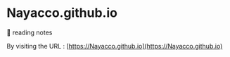 # Nayacco.github.io

🐌 reading notes

By visiting the URL : [https://Nayacco.github.io](https://Nayacco.github.io)

